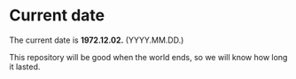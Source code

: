# Current date

The current date is **1972.12.02.** (YYYY.MM.DD.)

This repository will be good when the world ends, so we will know how long it lasted.
